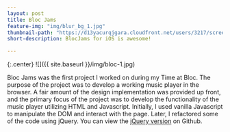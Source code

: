 ```yaml
---
layout: post
title: Bloc Jams
feature-img: "img/blur_bg_1.jpg"
thumbnail-path: "https://d13yacurqjgara.cloudfront.net/users/3217/screenshots/2030966/blocjams_1x.png"
short-description: BlocJams for iOS is awesome!

---
```


{:.center}
![]({{ site.baseurl }}/img/bloc-1.jpg)

Bloc Jams was the first project I worked on during my Time at Bloc. The purpose of the project was to develop a working music player in the browser. A fair amount of the design implementation was provided up front, and the primary focus of the project was to develop the functionality of the music player utilizing HTML and Javascript. Initially, I used vanilla Javascript to manipulate the DOM and interact with the page. Later, I refactored some of the code using jQuery. You can view the [jQuery version](https://github.com/jbvance/bloc-jams/) on Github.

